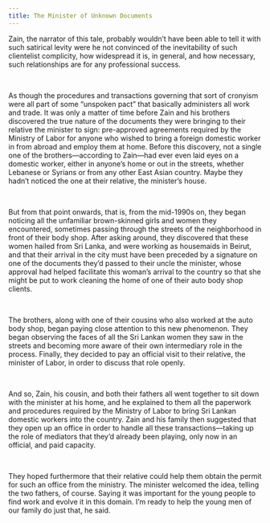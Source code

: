 ```yaml
---
title: The Minister of Unknown Documents
---
```


Zain, the narrator of this tale, probably wouldn’t have been able to tell it with such satirical levity were he not convinced of the inevitability of such clientelist complicity, how widespread it is, in general, and how necessary, such relationships are for any professional success.

<br>

As though the procedures and transactions governing that sort of cronyism were all part of some “unspoken pact” that basically administers all work and trade. It was only a matter of time before Zain and his brothers discovered the true nature of the documents they were bringing to their relative the minister to sign: pre-approved agreements required by the Ministry of Labor for anyone who wished to bring a foreign domestic worker in from abroad and employ them at home. Before this discovery, not a single one of the brothers—according to Zain—had ever even laid eyes on a domestic worker, either in anyone’s home or out in the streets, whether Lebanese or Syrians or from any other East Asian country. Maybe they hadn’t noticed the one at their relative, the minister’s house.

<br>

But from that point onwards, that is, from the mid-1990s on, they began noticing all the unfamiliar brown-skinned girls and women they encountered, sometimes passing through the streets of the neighborhood in front of their body shop. After asking around, they discovered that these women hailed from Sri Lanka, and were working as housemaids in Beirut, and that their arrival in the city must have been preceded by a signature on one of the documents they’d passed to their uncle the minister, whose approval had helped facilitate this woman’s arrival to the country so that she might be put to work cleaning the home of one of their auto body shop clients.

<br>

The brothers, along with one of their cousins who also worked at the auto body shop, began paying close attention to this new phenomenon. They began observing the faces of all the Sri Lankan women they saw in the streets and becoming more aware of their own intermediary role in the process. Finally, they decided to pay an official visit to their relative, the minister of Labor, in order to discuss that role openly.

<br>

And so, Zain, his cousin, and both their fathers all went together to sit down with the minister at his home, and he explained to them all the paperwork and procedures required by the Ministry of Labor to bring Sri Lankan domestic workers into the country. Zain and his family then suggested that they open up an office in order to handle all these transactions—taking up the role of mediators that they’d already been playing, only now in an official, and paid capacity.

<br>

They hoped furthermore that their relative could help them obtain the permit for such an office from the ministry. The minister welcomed the idea, telling the two fathers, of course. Saying it was important for the young people to find work and evolve it in this domain. I’m ready to help the young men of our family do just that, he said.
